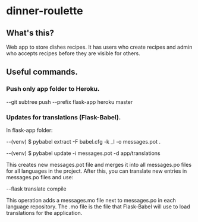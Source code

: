 # dinner-roulette

## What's this?

Web app to store dishes recipes.
It has users who create recipes and admin who accepts recipes before they are visible for others.

## Useful commands.

### Push only app folder to Heroku.

  --git subtree push --prefix flask-app heroku master

### Updates for translations (Flask-Babel).

In flask-app folder:

  --(venv) $ pybabel extract -F babel.cfg -k _l -o messages.pot .

  --(venv) $ pybabel update -i messages.pot -d app/translations

This creates new messages.pot file and merges it into all messages.po files for all languages in the project.
After this, you can translate new entries in messages.po files and use:

  --flask translate compile

This operation adds a messages.mo file next to messages.po in each language repository. The .mo file is the file that Flask-Babel will use to load translations for the application.

